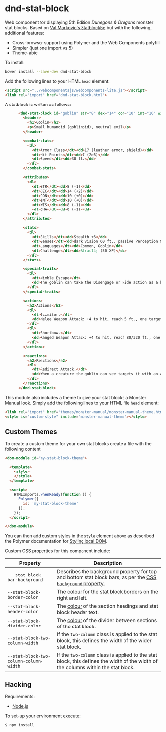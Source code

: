 # dnd-stat-block

Web component for displaying 5th Edition *Dunegons & Dragons* monster stat blocks. Based on [Val Markovic's Statblock5e](https://valloric.github.io/statblock5e/) but with the following, additional features:

  * Cross-browser support using Polymer and the Web Components polyfill
  * Simpler (just one import vs 5)
  * Theme-able

To install:

```sh
bower install --save-dev dnd-stat-block
```

Add the following lines to your HTML `head` element:

```html
<script src="../webcomponentsjs/webcomponents-lite.js"></script>
<link rel="import" href="dnd-stat-block.html">
```

A statblock is written as follows:

```html
      <dnd-stat-block id="goblin" str="8" dex="14" con="10" int="10" wis="8" cha="8">
        <header>
          <h1>Goblin</h1>
          <p>Small humanoid (goblinoid), neutral evil</p>
        </header>

        <combat-stats>
          <dl>
            <dt>Armor Class</dt><dd>17 (leather armor, shield)</dd>
            <dt>Hit Points</dt><dd>7 (2d6)</dd>
            <dt>Speed</dt><dd>30 ft.</dd>
          </dl>
        </combat-stats>

        <attributes>
          <dl>
            <dt>STR</dt><dd>8 (-1)</dd>
            <dt>DEC</dt><dd>14 (+2)</dd>
            <dt>CON</dt><dd>10 (+0)</dd>
            <dt>INT</dt><dd>10 (+0)</dd>
            <dt>WIS</dt><dd>8 (-1)</dd>
            <dt>CHA</dt><dd>8 (-1)</dd>
          </dl>
        </attributes>

        <stats>
          <dl>
            <dt>Skills</dt><dd>Stealth +6</dd>
            <dt>Senses</dt><dd>dark vision 60 ft., passive Perception 9</dd>
            <dt>Languages</dt><dd>Common, Goblin</dd>
            <dt>Challenge</dt><dd>&frac14; (50 XP)</dd>
          </dl>
        </stats>

        <special-traits>
          <dl>
            <dt>Nimble Escape</dt>
            <dd>The goblin can take the Disengage or Hide action as a bonus action on each of its turns.</dd>
          </dl>
        </special-traits>

        <actions>
          <h2>Actions</h2>
          <dl>
            <dt>Scimitar.</dt>
            <dd>Melee Weapon Attack: +4 to hit, reach 5 ft., one target. Hit: 5 (1d6 + 2) slashing damage..</dd>
          </dl>
          <dl>
            <dt>Shortbow.</dt>
            <dd>Ranged Weapon Attack: +4 to hit, reach 80/320 ft., one target. Hit: 5 (1d6 + 2) piercing damage..</dd>
          </dl>
        </actions>

        <reactions>
          <h2>Reactions</h2>
          <dl>
            <dt>Redirect Attack.</dt>
            <dd>When a creature the goblin can see targets it with an attack the goblin chooses another goblin withit 5 feet of it. The two goblins swap places, and the chosen goblin becomes the target instead.</dd>
          </dl>
        </reactions>
      </dnd-stat-block>
```

This module also includes a theme to give your stat blocks a Monster Manual look. Simply add the following lines to your HTML file `head` element:

```html
<link rel="import" href="themes/monster-manual/monster-manual-theme.html">
<style is="custom-style" include="monster-manual-theme"></style>
```

## Custom Themes

To create a custom theme for your own stat blocks create a file with the following content:

```html
<dom-module id="my-stat-block-theme">

  <template>
    <style>
    </style>
  </template>

  <script>
    HTMLImports.whenReady(function () {
      Polymer({
        is: 'my-stat-block-theme'
      });
    });
  </script>

</dom-module>
```

You can then add custom styles in the `style` element above as described the Polymer documentation for [Styling local DOM](https://www.polymer-project.org/1.0/docs/devguide/styling).

Custom CSS properties for this component include:

| Property                               | Description 
| -------------------------------------- | ---
| ` --stat-block-bar-background`         | Describes the background property for top and bottom stat block bars, as per the [CSS `background` property](https://developer.mozilla.org/en/docs/Web/CSS/background).
| `--stat-block-border-color`            | The [colour](https://developer.mozilla.org/en-US/docs/Web/CSS/color) for the stat block borders on the right and left.
| `--stat-block-header-color`            | The [colour](https://developer.mozilla.org/en-US/docs/Web/CSS/color) of the section headings and stat block header text.
| `--stat-block-divider-color`           | The [colour](https://developer.mozilla.org/en-US/docs/Web/CSS/color) of the divider between sections of the stat block.
| `--stat-block-two-column-width`        | If the `two-column` class is applied to the stat block, this defines the width of the wider stat block.
| `--stat-block-two-column-column-width` | If the `two-column` class is applied to the stat block, this defines the width of the width of the columns within the stat block.

## Hacking

Requirements:

  * [Node.js](http://nodejs.org/)

To set-up your environment execute:

    $ npm install
